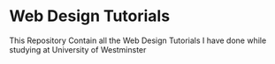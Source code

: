 # Web Design Tutorials
This Repository Contain all the Web Design Tutorials I have done while studying at University of Westminster
